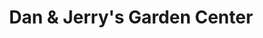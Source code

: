 ---
title: "Dan & Jerry's Garden Center"
url: /monticello/dan-and-jerrys-garden-center/
shop: garden centre
---